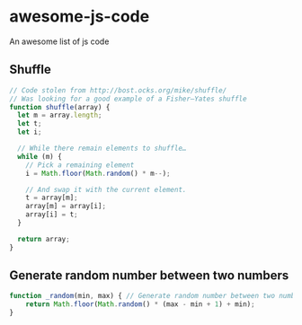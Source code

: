 # awesome-js-code
An awesome list of js code

## Shuffle

```js
// Code stolen from http://bost.ocks.org/mike/shuffle/
// Was looking for a good example of a Fisher–Yates shuffle
function shuffle(array) {
  let m = array.length;
  let t;
  let i;

  // While there remain elements to shuffle…
  while (m) {
    // Pick a remaining element
    i = Math.floor(Math.random() * m--);

    // And swap it with the current element.
    t = array[m];
    array[m] = array[i];
    array[i] = t;
  }

  return array;
}
```

## Generate random number between two numbers

```js
function _random(min, max) { // Generate random number between two numbers
    return Math.floor(Math.random() * (max - min + 1) + min);
}
```
